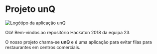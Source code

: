 # Projeto unQ
![Logótipo da aplicação unQ](https://lh3.googleusercontent.com/EqWmWZHP0qBUGiGUStCE4VexE402SZfKg-N3kLGZ-ECEXEEnOvJuzBa6DEkZJnR53jVO3ssQRJsC)

Olá! Bem-vindos ao repositório Hackaton 2018 da equipa 23.

O nosso projeto chama-se **unQ** e é uma aplicação para evitar filas para restaurantes em centros comerciais.
